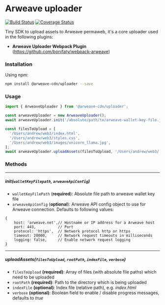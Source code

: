 Arweave uploader
===

[![Build Status](https://travis-ci.com/bonifaty/arweave-uploader.svg?branch=master)](https://travis-ci.com/bonifaty/arweave-uploader)
[![Coverage Status](https://coveralls.io/repos/github/bonifaty/arweave-uploader/badge.svg?branch=master)](https://coveralls.io/github/bonifaty/arweave-uploader?branch=master)

Tiny SDK to upload assets to Arweave permaweb, it's a core uploader used in the following plugins:

* **Arweave Uploader Webpack Plugin** (https://github.com/bonifaty/webpack-arweave)

### Installation

Using npm:

```sh
npm install @arweave-cdn/uploader --save 
```

### Usage

```js
import { ArweaveUploader } from '@arweave-cdn/uploader';

const arweaveUploader = new ArweaveUploader();
await arweaveUploader.init('/absolute/path/to/arweave-wallet-key-file.json');

const filesToUpload = [
  '/Users/andrew/web3/index.html',
  '/Users/andrew/web3/styles.css',
  '/Users/andrew/web3/images/unicorn_llama.jpg',
];
await arweaveUploader.uploadAssets(filesToUpload, '/Users/andrew/web3/', 'index.html');
```

### Methods

--- 
##### init(`walletKeyFilepath`, `arweaveApiConfig`)

- `walletKeyFilePath` (**required**): Absolute file path to arweave wallet key file
- `arweaveApiConfig` (**optional**): Arweave API config object to use for Arweave connection. Defaults to following values:
```
{
    host: 'arweave.net',// Hostname or IP address for a Arweave host
    port: 443,          // Port
    protocol: 'https',  // Network protocol http or https
    timeout: 20000,     // Network request timeouts in milliseconds
    logging: false,     // Enable network request logging
}
```

----

##### uploadAssets(`filesToUpload`, `rootPath`, `indexFile`, `verbose`)

- `filesToUpload` **(required)**: Array of files (with absolute file paths) which need to be uploaded 
- `rootPath` **(required)**: Path to the directory which is being uploaded
- `indexFile` **(optional)**: Index file (relative path), e.g. _index.html_
- `verbose` **(optional)**: Boolean field to enable / disable progress messages, defaults to _true_
